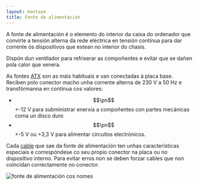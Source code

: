 ```yaml
---
layout: montaxe
title: Fonte de alimentación
---
```


A fonte de alimentación é o elemento do interior da caixa do ordenador que convirte a tensión alterna da rede eléctrica en tensión contínua para dar corrente ós dispositivos que estean no interior do chasis.

Dispón dun ventilador para refrixerar as compoñentes e evitar que se dañen pola calor que xenera.

As fontes [ATX]({{site.url}}/placa/00factorforma) son as máis habituais e van conectadas á placa base. Reciben polo conector macho unha corrente alterna de 230 V a 50 Hz e transfórmanna en contínua cos valores:

* $$\pn$$ +-12 V para subministrar enerxía a compoñentes con partes mecánicas coma un disco duro
* $$\pn$$+-5 V ou +3,3 V para alimentar circuítos electrónicos.

Cada [cable]({{site.url}}/montaxe/41cablesalimentar) que sae da fonte de alimentación ten unhas características especiais e correspóndese co seu propio conector na  placa ou no dispositivo interno. Para evitar erros non se deben forzar cables que non coincidan correctamente no conector.

![fonte de alimentación cos nomes]({{site.baseurl}}/imaxes/alimentar.jpg)
